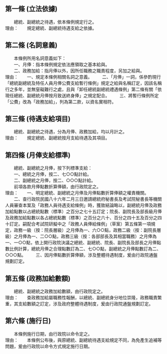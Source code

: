 第一條 (立法依據)
-----------------
　　總統、副總統之待遇，依本條例規定行之。  
理由：　　規定總統、副總統待遇支給之依據。

第二條 (名詞意義)
-----------------
　　本條例所用名詞意義如下：  
　　一、月俸：指本條例規定依法應領取之基本給與。  
　　二、政務加給：指月俸以外，因所任職務之職責程度，另加之給與。  
理由：　　一、規定本條例相關名詞之意義。
　　二、「月俸」一詞，係參酌現行「總統副總統及特任人員月俸公費支給暫行條例」規定之給與名稱訂定，因該名稱行之多年，並無窒礙難行之處，且與「卸任總統副總統禮遇條例」第二條有關「依現任總統、副總統月俸按月致送終身俸」之規定配合。
　　三、將暫行條例所定「公費」改為「政務加給」，列為第二款，以資名實相符。

第三條 (待遇支給項目)
---------------------
　　總統、副總統之待遇，分為月俸、政務加給，均以月計之。  
理由：　　規定總統、副總統按月支給待遇及其項目。

第四條 (月俸支給標準)
---------------------
　　總統、副總統之月俸，按下列標準支給：  
　　一、總統之月俸，按二、七○○點計給。  
　　二、副總統之月俸，按二、○○○點計給。  
　　前項各款月俸點數折算俸額，由行政院定之。  
理由：　　一、明定總統、副總統之月俸及月俸點數折算俸額之權責機關。
　　二、查行政院民國八十六年二月三日邀請總統府秘書長及考試院秘書長等機關人員審查本案及「政務人員待遇支給條例」時，獲致結論略以，副總統月俸及政務加給點數以占總統點數（標準）之百分之七十五訂定；院長、副院長及部長級月俸及政務加給點數以各占總統點數（標準）之百分之六十、百分之四十五及百分之四十訂定。嗣配合考試院研擬中之「政務人員俸給條例」（草案）第五條第一項規定，政務一級（按：院長層級）之月俸為一、六○○點，政務二級（按：副院長層級）之月俸為一、二○○點，政務三級（按：各部部長及其相當職務）之月俸為一、一○○點，依上開行政院決議之總統、副總統、院長、副院長及部長之月俸點數比例計算，總統月俸之合理點數訂為二、七○○點，副總統之月俸點數訂為二、○○○點。
　　三、因月俸點數折算俸額，涉及整體待遇制度，爰由行政院通盤規劃訂定。

第五條 (政務加給數額)
---------------------
　　總統、副總統之政務加給數額，由行政院定之。  
理由：　　查政務加給屬職務性報酬，以總統、副總統身分地位崇隆，政務職責繁重，其支給數額之訂定，涉及政府整體待遇制度，爰由行政院通盤規劃訂定。

第六條 (施行日)
---------------
　　本條例施行日期，由行政院以命令定之。  
理由：　　本條例公布後，與原總統、副總統待遇支給規定不同，為免產生追補等問題，爰由行政院以命令方式規定施行日期。